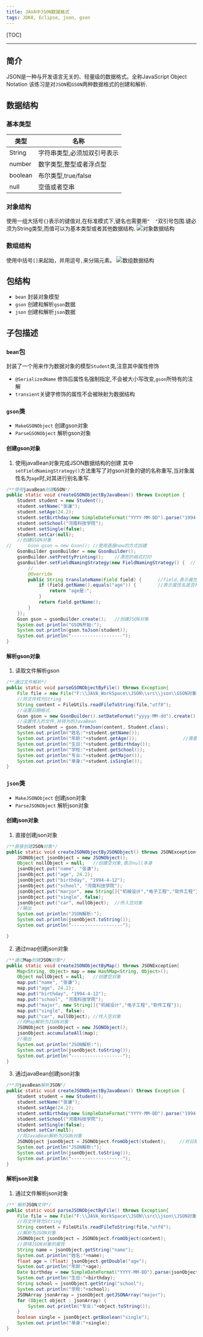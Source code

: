 ```yaml
---
title: JAVA中JSON数据格式
tags: JDK8, Eclipse, json, gson
---
```


[TOC]

---

## 简介
JSON是一种与开发语言无关的、轻量级的数据格式。全称JavaScript Object Notation
该练习是对`JSON`和`GSON`两种数据格式的创建和解析.


## 数据结构

### 基本类型

| 类型    | 名称                        |
| ------- | --------------------------- |
| String  | 字符串类型,必须加双引号表示 |
| number  | 数字类型,整型或者浮点型     |
| boolean | 布尔类型,true/false         |
| null    |  空值或者空串 |

### 对象结构
使用一组大括号`{}`表示的键值对,在标准模式下,键名也需要用`"  "`双引号包围.键必须为String类型,而值可以为基本类型或者其他数据结构.
![对象数据结构][1]
### 数组结构
使用中括号`[]`来起始，并用逗号`,`来分隔元素。
![数组数据结构][2]

## 包结构

* `bean`  封装对象模型
* `gson`  创建和解析`gson`数据
* `json`   创建和解析`json`数据

## 子包描述

### `bean`包
封装了一个用来作为数据对象的模型`Student`类,注意其中属性修饰

 - `@SerializedName` 修饰后属性名强制指定,不会被大小写改变,`gson`所特有的注解
 - `transient`关键字修饰的属性不会被映射为数据结构

### `gson`类
- `MakeGSONObject` 创建gson对象
- `ParseGSONObject` 解析gson对象

#### 创建gson对象

 1. 使用javaBean对象完成JSON数据结构的创建
其中`setFieldNamingStrategy()`方法重写了对gson对象的键的名称重写,当对象属性名为`age`时,对其进行别名重写.

``` java
/**使用javaBean创建GSON*/
public static void createGSONObjectByJavaBean() throws Exception {
	Student student = new Student();
	student.setName("张谦");
	student.setAge(24.2);
	student.setBirthday(new SimpleDateFormat("YYYY-MM-DD").parse("1994-04-12"));	//日期转换
	student.setSchool("河南科技学院");
	student.setSingle(false);
	student.setCar(null);
	//创建GSON对象
//		Gson gson = new Gson();	//使用直接new的方式创建
	GsonBuilder gsonBuilder = new GsonBuilder();
	gsonBuilder.setPrettyPrinting();	//漂亮的格式打印
	gsonBuilder.setFieldNamingStrategy(new FieldNamingStrategy() {	//
		//
		@Override
		public String translateName(Field field) {		//field,表示属性名
			if (field.getName().equals("age")) {		//表示属性名是否相等
				return "age是:";
			}
			return field.getName();
		}
	});
	Gson gson = gsonBuilder.create();	//创建JSON对象
	System.out.println("GSON开始:");
	System.out.println(gson.toJson(student));
	System.out.println("-------------------");
}
```

#### 解析gson对象

 1. 读取文件解析gson

``` java
/**通过文件解析*/
public static void parseGSONObjectByFile() throws Exception{
	File file = new File("F:\\JAVA_WorkSpace\\JSON\\src\\json\\GSON对象.gson");	//文件的地址
	//将文件转为String
	String content = FileUtils.readFileToString(file,"utf8");
	//设置日期格式
	Gson gson = new GsonBuilder().setDateFormat("yyyy-MM-dd").create();	//日期格式
	//设置传入的文件,并转为的JavaBean
	Student student = gson.fromJson(content, Student.class);
	System.out.println("姓名:"+student.getName());
	System.out.println("年龄:"+student.getAge());					//需要大小写一致,并在JavaBean中声明的
	System.out.println("生日:"+student.getBirthday());
	System.out.println("学校:"+student.getSchool());
	System.out.println("专业:"+student.getMajor());
	System.out.println("单身:"+student.isSingle());
}
```


### `json`类
- `MakeJSONObject` 创建json对象
- `ParseJSONObject` 解析json对象

#### 创建json对象

 1. 直接创建json对象

``` java
/**直接创建JSON对象*/
public static void createJSONObjectByJSONObject() throws JSONException{
	JSONObject jsonObject = new JSONObject();
	Object nullObject = null;	//创建空对象,表示null本身
	jsonObject.put("name", "张谦");
	jsonObject.put("age", 24.2);
	jsonObject.put("birthday", "1994-4-12");
	jsonObject.put("school", "河南科技学院");
	jsonObject.put("marjor", new String[]{"机械设计","电子工程","软件工程"});
	jsonObject.put("single", false);
	jsonObject.put("car", nullObject);	//传入空对象
	//输出
	System.out.println("JSON解析:");
	System.out.println(jsonObject.toString());
	System.out.println("-------------------");

}
```

 2. 通过map创建json对象

``` java
/**通过Map创建JSON对象*/
public static void createJSONObjectByMap() throws JSONException{
	Map<String, Object> map = new HashMap<String, Object>();
	Object nullObject = null;	//创建空对象
	map.put("name", "张谦");
	map.put("age", 24.2);
	map.put("birthday", "1994-4-12");
	map.put("school", "河南科技学院");
	map.put("major", new String[]{"机械设计","电子工程","软件工程"});
	map.put("single", false);
	map.put("car", nullObject);	//传入空对象
	//将Map解析为JSON对象
	JSONObject jsonObject = new JSONObject();
	jsonObject.accumulateAll(map);
	//输出
	System.out.println("JSON解析:");
	System.out.println(jsonObject.toString());
	System.out.println("-------------------");
}	
```

 3. 通过javaBean创建json对象

``` java
/**将javaBean解析JSON*/
public static void createJSONObjectByJavaBean() throws Exception {
	Student student = new Student();
	student.setName("张谦");
	student.setAge(24.2);
	student.setBirthday(new SimpleDateFormat("YYYY-MM-DD").parse("1994-04-12"));	
	student.setSchool("河南科技学院");
	student.setSingle(false);
	student.setCar(null);
	//将JavaBean解析为JSON对象
	JSONObject jsonObject = JSONObject.fromObject(student);		//对日期支持不好	
	System.out.println("JSON解析:");
	System.out.println(jsonObject.toString());
	System.out.println("-------------------");
}
```

#### 解析json对象

 1. 通过文件解析json对象

``` java
/**ʹ解析JSON文件*/
public static void parseJSONObjectByFile() throws Exception{
	File file = new File("F:\\JAVA_WorkSpace\\JSON\\src\\json\\JSON对象.json");	//传入文件
	//将文件转为String
	String content = FileUtils.readFileToString(file,"utf8");
	//解析为JSON对象
	JSONObject jsonObject = JSONObject.fromObject(content);
	//获得JSON对象的属性
	String name = jsonObject.getString("name");
	System.out.println("姓名:"+name);
	float age = (float) jsonObject.getDouble("age");
	System.out.println("年龄:"+age);
	Date birthday = new SimpleDateFormat("YYYY-MM-DD").parse(jsonObject.getString("birthday"));
	System.out.println("生日:"+birthday);
	String school = jsonObject.getString("school");
	System.out.println("学校:"+school);
	JSONArray jsonArray = jsonObject.getJSONArray("major");
	for (Object object : jsonArray) {
		System.out.println("专业:"+object.toString());
	}
	boolean single = jsonObject.getBoolean("single");
	System.out.println("单身:"+single);
}
```


  [1]: https://raw.githubusercontent.com/jionjion/Picture_Space/master/WorkSpace/Java/javaBase/json-01.png
  [2]: https://raw.githubusercontent.com/jionjion/Picture_Space/master/WorkSpace/Java/javaBase/json-02.png